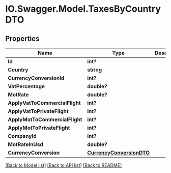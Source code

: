 # IO.Swagger.Model.TaxesByCountryDTO
## Properties

Name | Type | Description | Notes
------------ | ------------- | ------------- | -------------
**Id** | **int?** |  | [optional] 
**Country** | **string** |  | 
**CurrencyConversionId** | **int?** |  | [optional] 
**VatPercentage** | **double?** |  | [optional] 
**MotRate** | **double?** |  | [optional] 
**ApplyVatToCommercialFlight** | **int?** |  | [optional] 
**ApplyVatToPrivateFlight** | **int?** |  | [optional] 
**ApplyMotToCommercialFlight** | **int?** |  | [optional] 
**ApplyMotToPrivateFlight** | **int?** |  | [optional] 
**CompanyId** | **int?** |  | [optional] 
**MotRateInUsd** | **double?** |  | [optional] 
**CurrencyConversion** | [**CurrencyConversionDTO**](CurrencyConversionDTO.md) |  | [optional] 

[[Back to Model list]](../README.md#documentation-for-models) [[Back to API list]](../README.md#documentation-for-api-endpoints) [[Back to README]](../README.md)

